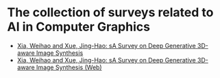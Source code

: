 # The collection of surveys related to AI in Computer Graphics

* [Xia, Weihao and Xue, Jing-Hao: sA Survey on Deep Generative 3D-aware Image Synthesis](3D-aware-Gen-weihaox/README.md)
* [Xia, Weihao and Xue, Jing-Hao: sA Survey on Deep Generative 3D-aware Image Synthesis (Web)]([3D-aware-Gen-weihaox/README.md](https://weihaox.github.io/3D-aware-Gen/))
